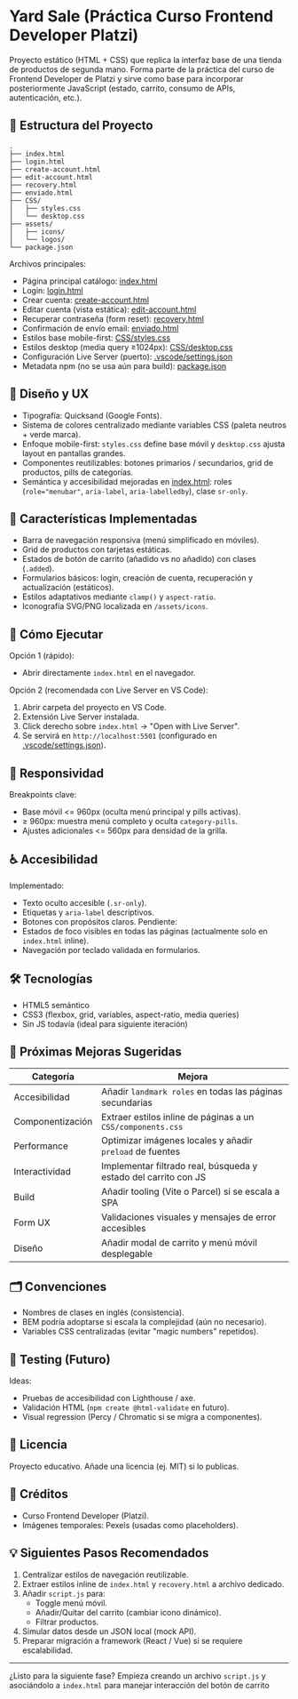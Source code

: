 # Yard Sale (Práctica Curso Frontend Developer Platzi)

Proyecto estático (HTML + CSS) que replica la interfaz base de una tienda de productos de segunda mano. Forma parte de la práctica del curso de Frontend Developer de Platzi y sirve como base para incorporar posteriormente JavaScript (estado, carrito, consumo de APIs, autenticación, etc.).

## 📂 Estructura del Proyecto

```
.
├── index.html
├── login.html
├── create-account.html
├── edit-account.html
├── recovery.html
├── enviado.html
├── CSS/
│   ├── styles.css
│   └── desktop.css
├── assets/
│   ├── icons/
│   └── logos/
└── package.json
```

Archivos principales:
- Página principal catálogo: [index.html](index.html)
- Login: [login.html](login.html)
- Crear cuenta: [create-account.html](create-account.html)
- Editar cuenta (vista estática): [edit-account.html](edit-account.html)
- Recuperar contraseña (form reset): [recovery.html](recovery.html)
- Confirmación de envío email: [enviado.html](enviado.html)
- Estilos base mobile-first: [CSS/styles.css](CSS/styles.css)
- Estilos desktop (media query ≥1024px): [CSS/desktop.css](CSS/desktop.css)
- Configuración Live Server (puerto): [.vscode/settings.json](.vscode/settings.json)
- Metadata npm (no se usa aún para build): [package.json](package.json)

## 🎨 Diseño y UX

- Tipografía: Quicksand (Google Fonts).
- Sistema de colores centralizado mediante variables CSS (paleta neutros + verde marca).
- Enfoque mobile-first: `styles.css` define base móvil y `desktop.css` ajusta layout en pantallas grandes.
- Componentes reutilizables: botones primarios / secundarios, grid de productos, pills de categorías.
- Semántica y accesibilidad mejoradas en [index.html](index.html): roles (`role="menubar"`, `aria-label`, `aria-labelledby`), clase `sr-only`.

## 🧩 Características Implementadas

- Barra de navegación responsiva (menú simplificado en móviles).
- Grid de productos con tarjetas estáticas.
- Estados de botón de carrito (añadido vs no añadido) con clases (`.added`).
- Formularios básicos: login, creación de cuenta, recuperación y actualización (estáticos).
- Estilos adaptativos mediante `clamp()` y `aspect-ratio`.
- Iconografía SVG/PNG localizada en `/assets/icons`.

## 🚀 Cómo Ejecutar

Opción 1 (rápido):
- Abrir directamente `index.html` en el navegador.

Opción 2 (recomendada con Live Server en VS Code):
1. Abrir carpeta del proyecto en VS Code.
2. Extensión Live Server instalada.
3. Click derecho sobre `index.html` → "Open with Live Server".
4. Se servirá en `http://localhost:5501` (configurado en [.vscode/settings.json](.vscode/settings.json)).

## 📱 Responsividad

Breakpoints clave:
- Base móvil <= 960px (oculta menú principal y pills activas).
- ≥ 960px: muestra menú completo y oculta `category-pills`.
- Ajustes adicionales <= 560px para densidad de la grilla.

## ♿ Accesibilidad

Implementado:
- Texto oculto accesible (`.sr-only`).
- Etiquetas y `aria-label` descriptivos.
- Botones con propósitos claros.
Pendiente:
- Estados de foco visibles en todas las páginas (actualmente solo en `index.html` inline).
- Navegación por teclado validada en formularios.

## 🛠 Tecnologías

- HTML5 semántico
- CSS3 (flexbox, grid, variables, aspect-ratio, media queries)
- Sin JS todavía (ideal para siguiente iteración)

## 🔧 Próximas Mejoras Sugeridas

| Categoría | Mejora |
|-----------|--------|
| Accesibilidad | Añadir `landmark roles` en todas las páginas secundarias |
| Componentización | Extraer estilos inline de páginas a un `CSS/components.css` |
| Performance | Optimizar imágenes locales y añadir `preload` de fuentes |
| Interactividad | Implementar filtrado real, búsqueda y estado del carrito con JS |
| Build | Añadir tooling (Vite o Parcel) si se escala a SPA |
| Form UX | Validaciones visuales y mensajes de error accesibles |
| Diseño | Añadir modal de carrito y menú móvil desplegable |

## 🗂 Convenciones

- Nombres de clases en inglés (consistencia).
- BEM podría adoptarse si escala la complejidad (aún no necesario).
- Variables CSS centralizadas (evitar "magic numbers" repetidos).

## 🧪 Testing (Futuro)

Ideas:
- Pruebas de accesibilidad con Lighthouse / axe.
- Validación HTML (`npm create @html-validate` en futuro).
- Visual regression (Percy / Chromatic si se migra a componentes).

## 📄 Licencia

Proyecto educativo. Añade una licencia (ej. MIT) si lo publicas.

## 🙌 Créditos

- Curso Frontend Developer (Platzi).
- Imágenes temporales: Pexels (usadas como placeholders).

## 💡 Siguientes Pasos Recomendados

1. Centralizar estilos de navegación reutilizable.
2. Extraer estilos inline de `index.html` y `recovery.html` a archivo dedicado.
3. Añadir `script.js` para:
   - Toggle menú móvil.
   - Añadir/Quitar del carrito (cambiar icono dinámico).
   - Filtrar productos.
4. Simular datos desde un JSON local (mock API).
5. Preparar migración a framework (React / Vue) si se requiere escalabilidad.

---

¿Listo para la siguiente fase? Empieza creando un archivo `script.js` y asociándolo a `index.html` para manejar interacción del botón de carrito